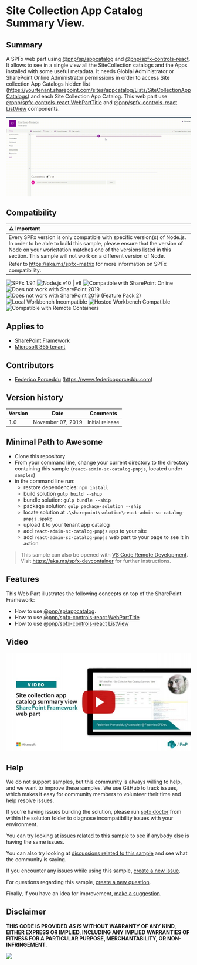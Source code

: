 # Site Collection App Catalog Summary View.

## Summary

A SPFx web part using [@pnp/sp/appcatalog](https://pnp.github.io/pnpjs/sp/docs/alm/) and [@pnp/spfx-controls-react](https://sharepoint.github.io/sp-dev-fx-controls-react/). It allows to see in a single view all the SiteCollection catalogs and the Apps installed with some useful metadata.
It needs Globlal Administrator or SharePoint Online Administrator permissions in order to access Site collection App Catalogs hidden list (https://yourtenant.sharepoint.com/sites/appcatalog/Lists/SiteCollectionAppCatalogs) and each Site Collection App Catalog. This web part use [@pnp/spfx-controls-react WebPartTitle](https://sharepoint.github.io/sp-dev-fx-controls-react/controls/WebPartTitle/) and [@pnp/spfx-controls-react ListView](https://sharepoint.github.io/sp-dev-fx-controls-react/controls/ListView/) components.

![WebPartInAction](./assets/react-admin-sc-catalog-pnpjs-webpart-animated.gif)


## Compatibility

| :warning: Important          |
|:---------------------------|
| Every SPFx version is only compatible with specific version(s) of Node.js. In order to be able to build this sample, please ensure that the version of Node on your workstation matches one of the versions listed in this section. This sample will not work on a different version of Node.|
|Refer to <https://aka.ms/spfx-matrix> for more information on SPFx compatibility.   |

![SPFx 1.9.1](https://img.shields.io/badge/SPFx-1.9.1-green.svg) 
![Node.js v10 | v8](https://img.shields.io/badge/Node.js-v10%20%7C%20v8-green.svg) 
![Compatible with SharePoint Online](https://img.shields.io/badge/SharePoint%20Online-Compatible-green.svg)
![Does not work with SharePoint 2019](https://img.shields.io/badge/SharePoint%20Server%202019-Incompatible-red.svg "SharePoint Server 2019 requires SPFx 1.4.1 or lower")
![Does not work with SharePoint 2016 (Feature Pack 2)](https://img.shields.io/badge/SharePoint%20Server%202016%20(Feature%20Pack%202)-Incompatible-red.svg "SharePoint Server 2016 Feature Pack 2 requires SPFx 1.1")
![Local Workbench Incompatible](https://img.shields.io/badge/Local%20Workbench-Incompatible-red.svg "Needs access to the SharePoint context")
![Hosted Workbench Compatible](https://img.shields.io/badge/Hosted%20Workbench-Compatible-green.svg)
![Compatible with Remote Containers](https://img.shields.io/badge/Remote%20Containers-Compatible-green.svg)

## Applies to

* [SharePoint Framework](https://learn.microsoft.com/sharepoint/dev/spfx/sharepoint-framework-overview)
* [Microsoft 365 tenant](https://learn.microsoft.com/sharepoint/dev/spfx/set-up-your-development-environment)

## Contributors

* [Federico Porceddu](https://github.com/fredupstair) (<https://www.federicoporceddu.com>)

## Version history

Version|Date|Comments
-------|----|--------
1.0|November 07, 2019|Initial release

## Minimal Path to Awesome

* Clone this repository
* From your command line, change your current directory to the directory containing this sample (`react-admin-sc-catalog-pnpjs`, located under `samples`)
* in the command line run:
  * restore dependencies: `npm install`
  * build solution `gulp build --ship`
  * bundle solution: `gulp bundle --ship`
  * package solution: `gulp package-solution --ship`
  * locate solution at `.\sharepoint\solution\react-admin-sc-catalog-pnpjs.sppkg` 
  * upload it to your tenant app catalog
  * add `react-admin-sc-catalog-pnpjs` app to your site
  * add `react-admin-sc-catalog-pnpjs` web part to your page to see it in action

>  This sample can also be opened with [VS Code Remote Development](https://code.visualstudio.com/docs/remote/remote-overview). Visit https://aka.ms/spfx-devcontainer for further instructions.

## Features

This Web Part illustrates the following concepts on top of the SharePoint Framework:

* How to use [@pnp/sp/appcatalog](https://pnp.github.io/pnpjs/sp/docs/alm/).
* How to use [@pnp/spfx-controls-react WebPartTitle](https://sharepoint.github.io/sp-dev-fx-controls-react/controls/WebPartTitle/)
* How to use [@pnp/spfx-controls-react ListView](https://sharepoint.github.io/sp-dev-fx-controls-react/controls/ListView/)


## Video

[![Site collection app catalog summary view web part](./assets/video-thumbnail.jpg)](https://www.youtube.com/watch?v=rNypp40HpdI "Site collection app catalog summary view web part")

## Help

We do not support samples, but this community is always willing to help, and we want to improve these samples. We use GitHub to track issues, which makes it easy for  community members to volunteer their time and help resolve issues.

If you're having issues building the solution, please run [spfx doctor](https://pnp.github.io/cli-microsoft365/cmd/spfx/spfx-doctor/) from within the solution folder to diagnose incompatibility issues with your environment.

You can try looking at [issues related to this sample](https://github.com/pnp/sp-dev-fx-webparts/issues?q=label%3A%22sample%3A%20react-admin-sc-catalog-pnpjs") to see if anybody else is having the same issues.

You can also try looking at [discussions related to this sample](https://github.com/pnp/sp-dev-fx-webparts/discussions?discussions_q=react-admin-sc-catalog-pnpjs) and see what the community is saying.

If you encounter any issues while using this sample, [create a new issue](https://github.com/pnp/sp-dev-fx-webparts/issues/new?assignees=&labels=Needs%3A+Triage+%3Amag%3A%2Ctype%3Abug-suspected%2Csample%3A%20react-admin-sc-catalog-pnpjs&template=bug-report.yml&sample=react-admin-sc-catalog-pnpjs&authors=@fredupstair&title=react-admin-sc-catalog-pnpjs%20-%20).

For questions regarding this sample, [create a new question](https://github.com/pnp/sp-dev-fx-webparts/issues/new?assignees=&labels=Needs%3A+Triage+%3Amag%3A%2Ctype%3Aquestion%2Csample%3A%20react-admin-sc-catalog-pnpjs&template=question.yml&sample=react-admin-sc-catalog-pnpjs&authors=@fredupstair&title=react-admin-sc-catalog-pnpjs%20-%20).

Finally, if you have an idea for improvement, [make a suggestion](https://github.com/pnp/sp-dev-fx-webparts/issues/new?assignees=&labels=Needs%3A+Triage+%3Amag%3A%2Ctype%3Aenhancement%2Csample%3A%20react-admin-sc-catalog-pnpjs&template=question.yml&sample=react-admin-sc-catalog-pnpjs&authors=@fredupstair&title=react-admin-sc-catalog-pnpjs%20-%20).

## Disclaimer

**THIS CODE IS PROVIDED *AS IS* WITHOUT WARRANTY OF ANY KIND, EITHER EXPRESS OR IMPLIED, INCLUDING ANY IMPLIED WARRANTIES OF FITNESS FOR A PARTICULAR PURPOSE, MERCHANTABILITY, OR NON-INFRINGEMENT.**


<img src="https://pnptelemetry.azurewebsites.net/sp-dev-fx-webparts/react-admin-sc-catalog-pnpjs" />

